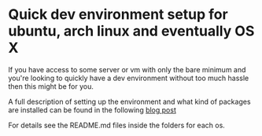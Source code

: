 # Quick dev environment setup for ubuntu, arch linux and eventually OS X

If you have access to some server or vm with only the bare minimum
and you're looking to quickly have a dev environment without too much
hassle then this might be for you.

A full description of setting up the environment and what kind of packages are installed can be found in the following [blog post](https://kirk86.github.io/2016/10/quickly-setup-dev-environment/)

For details see the README.md files inside the folders for each os.
